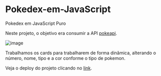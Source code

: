 # Pokedex-em-JavaScript
Pokedex em JavaScript Puro

Neste projeto, o objetivo era consumir a API [pokeapi](https://pokeapi.co/).

![image](https://user-images.githubusercontent.com/100444673/204291876-cd681d70-cb7b-4fe4-af67-cb058f91d23d.png)

Trabalhamos os cards para trabalharem de forma dinâmica, alterando o número, nome, tipo e a cor conforme o tipo de pokemon.

Veja o deploy do projeto clicando no [link](https://hudsonretonde.github.io/Pokedex-em-JavaScript/).

